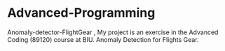 # Advanced-Programming
Anomaly-detector-FlightGear , My project is an exercise in the Advanced Coding (89120) course at BIU. Anomaly Detection for Flights Gear.
